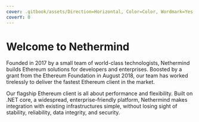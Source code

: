```yaml
---
cover: .gitbook/assets/Direction=Horizontal, Color=Color, Wordmark=Yes.svg
coverY: 0
---
```


# Welcome to Nethermind

Founded in 2017 by a small team of world-class technologists, Nethermind builds Ethereum solutions for developers and enterprises. Boosted by a grant from the Ethereum Foundation in August 2018, our team has worked tirelessly to deliver the fastest Ethereum client in the market.&#x20;

Our flagship Ethereum client is all about performance and flexibility. Built on .NET core, a widespread, enterprise-friendly platform, Nethermind makes integration with existing infrastructures simple, without losing sight of stability, reliability, data integrity, and security.
